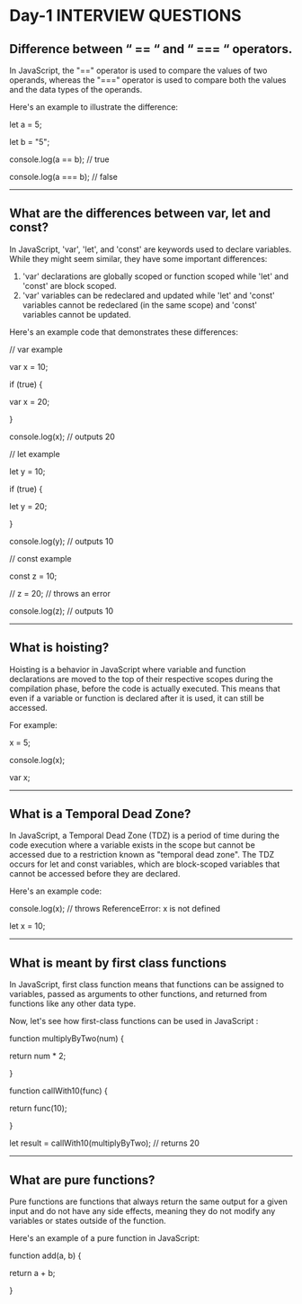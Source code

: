 # Day-1 INTERVIEW QUESTIONS

## Difference between “ == “ and “ === “ operators.
In JavaScript, the "==" operator is used to compare the values of two operands, whereas the "===" operator is used to compare both the values and the data types of the operands.

Here's an example to illustrate the difference:

let a = 5;

let b = "5";

console.log(a == b); // true

console.log(a === b); // false
<hr>

## What are the differences between var, let and const?
In JavaScript, 'var', 'let', and 'const' are keywords used to declare variables. While they might seem similar, they have some important differences:
1. 'var' declarations are globally scoped or function scoped while 'let' and 'const' are block scoped.
2. 'var' variables can be redeclared and updated while 'let' and 'const' variables cannot be redeclared (in the same scope) and 'const' variables cannot be updated.

Here's an example code that demonstrates these differences:

// var example

var x = 10;

if (true) {

  var x = 20;

}

console.log(x); // outputs 20


// let example

let y = 10;

if (true) {

  let y = 20;

}

console.log(y); // outputs 10


// const example

const z = 10;

// z = 20; // throws an error

console.log(z); // outputs 10
<hr>

## What is hoisting?
Hoisting is a behavior in JavaScript where variable and function declarations are moved to the top of their respective scopes during the compilation phase, before the code is actually executed. This means that even if a variable or function is declared after it is used, it can still be accessed.

For example:

x = 5;

console.log(x);

var x;
<hr>

## What is a Temporal Dead Zone?
In JavaScript, a Temporal Dead Zone (TDZ) is a period of time during the code execution where a variable exists in the scope but cannot be accessed due to a restriction known as "temporal dead zone". The TDZ occurs for let and const variables, which are block-scoped variables that cannot be accessed before they are declared.

Here's an example code:

console.log(x); // throws ReferenceError: x is not defined

let x = 10;
<hr>

## What is meant by first class functions
In JavaScript, first class function means that functions can be assigned to variables, passed as arguments to other functions, and returned from functions like any other data type.

Now, let's see how first-class functions can be used in JavaScript :

function multiplyByTwo(num) {

  return num * 2;

}


function callWith10(func) {

  return func(10);

}


let result = callWith10(multiplyByTwo); // returns 20
<hr>

## What are pure functions?
Pure functions are functions that always return the same output for a given input and do not have any side effects, meaning they do not modify any variables or states outside of the function.

Here's an example of a pure function in JavaScript:

function add(a, b) {

  return a + b;

}


